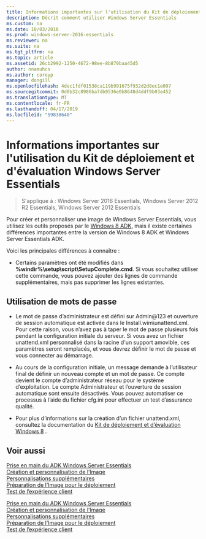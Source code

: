 ```yaml
---
title: Informations importantes sur l'utilisation du Kit de déploiement et d'évaluation Windows Server Essentials
description: Décrit comment utiliser Windows Server Essentials
ms.custom: na
ms.date: 10/03/2016
ms.prod: windows-server-2016-essentials
ms.reviewer: na
ms.suite: na
ms.tgt_pltfrm: na
ms.topic: article
ms.assetid: 26cb2992-1250-4672-98ee-8b870baa45d5
author: nnamuhcs
ms.author: coreyp
manager: dongill
ms.openlocfilehash: 4dec1fdf01538ca119b991675f932d2d8ec1e097
ms.sourcegitcommit: 0d0b32c8986ba7db9536e0b8648d4ddf9b03e452
ms.translationtype: MT
ms.contentlocale: fr-FR
ms.lasthandoff: 04/17/2019
ms.locfileid: "59838640"
---
```

# <a name="important-information-for-using-the-windows-server-essentials-adk"></a>Informations importantes sur l'utilisation du Kit de déploiement et d'évaluation Windows Server Essentials

>S'applique à : Windows Server 2016 Essentials, Windows Server 2012 R2 Essentials, Windows Server 2012 Essentials

Pour créer et personnaliser une image de Windows Server Essentials, vous utilisez les outils proposés par le [Windows 8 ADK](https://go.microsoft.com/fwlink/?LinkId=248647), mais il existe certaines différences importantes entre la version de Windows 8 ADK et Windows Server Essentials ADK.  
  
 Voici les principales différences à connaître :  
  
-   Certains paramètres ont été modifiés dans **%windir%\setup\script\SetupComplete.cmd**. Si vous souhaitez utiliser cette commande, vous pouvez ajouter des lignes de commande supplémentaires, mais pas supprimer les lignes existantes.  
  
## <a name="working-with-passwords"></a>Utilisation de mots de passe  
  
-   Le mot de passe d’administrateur est défini sur Admin@123 et ouverture de session automatique est activée dans le Install.wim\unattend.xml. Pour cette raison, vous n’avez pas à taper le mot de passe plusieurs fois pendant la configuration initiale du serveur. Si vous avez un fichier unattend.xml personnalisé dans la racine d'un support amovible, ces paramètres seront remplacés, et vous devrez définir le mot de passe et vous connecter au démarrage.  
  
-   Au cours de la configuration initiale, un message demande à l’utilisateur final de définir un nouveau compte et un mot de passe. Ce compte devient le compte d’administrateur réseau pour le système d’exploitation. Le compte Administrateur et l’ouverture de session automatique sont ensuite désactivés. Vous pouvez automatiser ce processus à l’aide du fichier cfg.ini pour effectuer un test d’assurance qualité.  
  
-   Pour plus d’informations sur la création d’un fichier unattend.xml, consultez la documentation du [Kit de déploiement et d’évaluation Windows 8](https://go.microsoft.com/fwlink/?LinkId=248694) .  
  
## <a name="see-also"></a>Voir aussi  

 [Prise en main du ADK Windows Server Essentials](Getting-Started-with-the-Windows-Server-Essentials-ADK.md)   
 [Création et personnalisation de l’Image](Creating-and-Customizing-the-Image.md)   
 [Personnalisations supplémentaires](Additional-Customizations.md)   
 [Préparation de l’Image pour le déploiement](Preparing-the-Image-for-Deployment.md)   
 [Test de l’expérience client](Testing-the-Customer-Experience.md)

 [Prise en main du ADK Windows Server Essentials](../install/Getting-Started-with-the-Windows-Server-Essentials-ADK.md)   
 [Création et personnalisation de l’Image](../install/Creating-and-Customizing-the-Image.md)   
 [Personnalisations supplémentaires](../install/Additional-Customizations.md)   
 [Préparation de l’Image pour le déploiement](../install/Preparing-the-Image-for-Deployment.md)   
 [Test de l’expérience client](../install/Testing-the-Customer-Experience.md)

